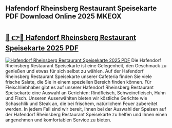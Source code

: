 ## Hafendorf Rheinsberg Restaurant Speisekarte PDF Download Online 2025 MKEOX

# <h2><a href="http://gc9hzpn.nevu.top/?p=Hafendorf+Rheinsberg+Restaurant+Speisekarte">🔗 👉🔴 Hafendorf Rheinsberg Restaurant Speisekarte 2025 PDF</a></h2>

[![Hafendorf Rheinsberg Restaurant Speisekarte 2025 PDF](https://i.imgur.com/dBaPXMq.png)](http://gc9hzpn.nevu.top/?p=Hafendorf+Rheinsberg+Restaurant+Speisekarte)
Die Hafendorf Rheinsberg Restaurant Speisekarte ist eine Gelegenheit, den Geschmack zu genießen und etwas für sich selbst zu wählen. Auf der Hafendorf Rheinsberg Restaurant Speisekarte unserer Cafeteria finden Sie viele frische Salate, die Sie in einem speziellen Bereich finden können. Für Fleischliebhaber gibt es auf unserer Hafendorf Rheinsberg Restaurant Speisekarte eine Auswahl an Gerichten: Rindfleisch, Schweinefleisch, Huhn und Fisch. Unseren Auserwählten bieten wir köstliche Gerichte wie Schaschlik und Steak an, die bei frischem, natürlichem Feuer zubereitet werden. In jedem Fall sind wir bereit, Ihnen bei der Auswahl der Speisen auf der Hafendorf Rheinsberg Restaurant Speisekarte zu helfen und Ihnen einen angenehmen und komfortablen Service zu bieten.

